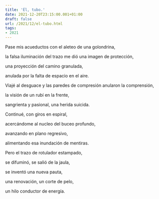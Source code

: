 ```yaml
---
title: 'Él, tubo.'
date: 2021-12-20T23:15:00.001+01:00
draft: false
url: /2021/12/el-tubo.html
tags: 
- 2021
---
```


Pase mis acueductos con el aleteo de una golondrina,

la falsa iluminación del trazo me dió una imagen de protección,

una proyección del camino granulada,

anulada por la falta de espacio en el aire.

  

Viajé al desguace y las paredes de compresión anularon la comprensión,

la visión de un rubí en la frente,

sangrienta y pasional, una herida suicida.

  

Continué, con giros en espiral,

acercándome al nucleo del buceo profundo,

avanzando en plano regresivo,

alimentando esa inundación de mentiras.

  

Pero el trazo de rotulador estampado,

se difuminó, se salió de la jaula,

se inventó una nueva pauta,

una renovación, un corte de pelo,

un hilo conductor de energía.